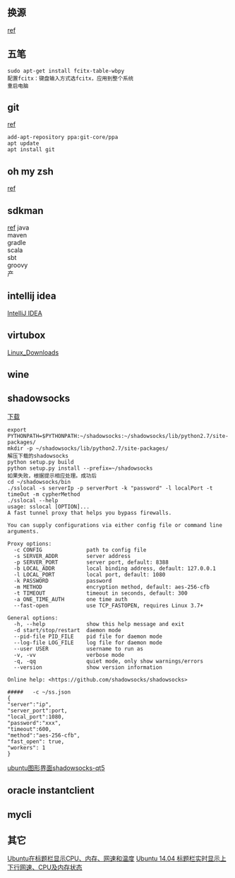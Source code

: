 ## 换源
[ref](ubuntu_%E6%8D%A2%E6%BA%90.md)
## 五笔
```
sudo apt-get install fcitx-table-wbpy
配置fcitx：键盘输入方式选fcitx，应用到整个系统
重启电脑
```
## git
[ref](https://git-scm.com/download/linux)

```
add-apt-repository ppa:git-core/ppa
apt update
apt install git
```


## oh my zsh
[ref](ubuntu_ohmhsh.md)

## sdkman
[ref](http://sdkman.io/install.html)
java<br />
maven<br />
gradle<br />
scala<br />
sbt<br />
groovy<br />
产
## intellij idea
[IntelliJ IDEA](http://www.jetbrains.com/idea/)

## virtubox
[Linux_Downloads](https://www.virtualbox.org/wiki/Linux_Downloads)

## wine

## shadowsocks
[下载](https://github.com/shadowsocks/shadowsocks/releases)
```
export PYTHONPATH=$PYTHONPATH:~/shadowsocks:~/shadowsocks/lib/python2.7/site-packages/
mkdir -p ~/shadowsocks/lib/python2.7/site-packages/
解压下载的shadowsocks
python setup.py build
python setup.py install --prefix=~/shadowsocks
如果失败，根据提示相应处理。成功后
cd ~/shadowsocks/bin
./sslocal -s serverIp -p serverPort -k "password" -l localPort -t timeOut -m cypherMethod
./sslocal --help 
usage: sslocal [OPTION]...
A fast tunnel proxy that helps you bypass firewalls.

You can supply configurations via either config file or command line arguments.

Proxy options:
  -c CONFIG              path to config file
  -s SERVER_ADDR         server address
  -p SERVER_PORT         server port, default: 8388
  -b LOCAL_ADDR          local binding address, default: 127.0.0.1
  -l LOCAL_PORT          local port, default: 1080
  -k PASSWORD            password
  -m METHOD              encryption method, default: aes-256-cfb
  -t TIMEOUT             timeout in seconds, default: 300
  -a ONE_TIME_AUTH       one time auth
  --fast-open            use TCP_FASTOPEN, requires Linux 3.7+

General options:
  -h, --help             show this help message and exit
  -d start/stop/restart  daemon mode
  --pid-file PID_FILE    pid file for daemon mode
  --log-file LOG_FILE    log file for daemon mode
  --user USER            username to run as
  -v, -vv                verbose mode
  -q, -qq                quiet mode, only show warnings/errors
  --version              show version information

Online help: <https://github.com/shadowsocks/shadowsocks>

#####   -c ~/ss.json
{
"server":"ip",
"server_port":port,
"local_port":1080,
"password":"xxx",
"timeout":600,
"method":"aes-256-cfb",
"fast_open": true,
"workers": 1
}

```
[ubuntu图形界面shadowsocks-qt5](https://github.com/shadowsocks/shadowsocks-qt5)
## oracle instantclient

## mycli

## 其它
[Ubuntu在标题栏显示CPU、内存、网速和温度](http://blog.csdn.net/u013541140/article/details/50629825)
[Ubuntu 14.04 标题栏实时显示上下行网速、CPU及内存状态](http://blog.csdn.net/Oct11/article/details/44783443)

